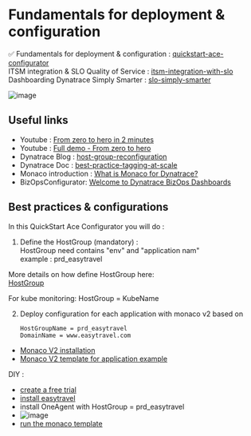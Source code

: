 # Fundamentals for deployment & configuration

✅ Fundamentals for deployment & configuration : [quickstart-ace-configurator](https://github.com/dynatrace-ace-services/quickstart-ace-configurator#readme)  
ITSM integration & SLO Quality of Service : [itsm-integration-with-slo](https://github.com/dynatrace-ace-services/itsm-integration-with-slo#readme)  
Dashboarding Dynatrace Simply Smarter : [slo-simply-smarter](https://github.com/dynatrace-ace-services/slo-simply-smarter#readme)  

![image](https://user-images.githubusercontent.com/40337213/216949405-4b6c513d-b097-4251-882c-ea5b90ab1a52.png)

## Useful links
 - Youtube  : [From zero to hero in 2 minutes](https://youtu.be/vyabfN9zt8c)  
 - Youtube  : [Full demo - From zero to hero](https://youtu.be/irxN7PJd43M)  
 - Dynatrace Blog : [host-group-reconfiguration](https://www.dynatrace.com/news/blog/host-group-reconfiguration-is-now-easier-than-ever-eap/)
 - Dynatrace Doc : [best-practice-tagging-at-scale](https://www.dynatrace.com/support/help/how-to-use-dynatrace/tags-and-metadata/basic-concepts/best-practice-tagging-at-scale)
 - Monaco introduction : [What is Monaco for Dynatrace?](/What-is-Monaco-for-Dynatrace.pdf)  
 - BizOpsConfigurator: [Welcome to Dynatrace BizOps Dashboards](https://dynatrace.github.io/BizOpsConfigurator/index.html#prerequisites)  

## Best practices & configurations
In this QuickStart Ace Configurator you will do : 

1) Define the HostGroup (mandatory) :  
HostGroup need contains "env" and "application nam"  
example : prd_easytravel 

More details on how define HostGroup here:   
[HostGroup](/HostGroup)

For kube monitoring: HostGroup = KubeName   

2) Deploy configuration for each application with monaco v2 based on 

       HostGroupName = prd_easytravel
       DomainName = www.easytravel.com

 - [Monaco V2 installation](https://www.dynatrace.com/support/help/manage/configuration-as-code/installation)
 - [Monaco V2 template for application example](https://github.com/dynatrace-ace-services/dynatrace-lab/tree/main/project)


DIY : 
 - [create a free trial](https://www.dynatrace.com/signup/)
 - [install easytravel](https://community.dynatrace.com/t5/Start-with-Dynatrace/easyTravel-Documentation-and-Download/td-p/181271)
 - install OneAgent with HostGroup = prd_easytravel
 - ![image](https://user-images.githubusercontent.com/40337213/233843254-384624e3-e6a4-4932-bde8-813531561bdd.png)
 - [run the monaco template](https://github.com/dynatrace-ace-services/dynatrace-lab/tree/main/project)
